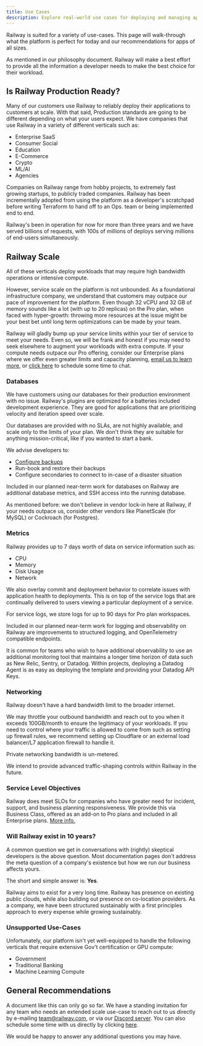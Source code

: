 ```yaml
---
title: Use Cases
description: Explore real-world use cases for deploying and managing applications on Railway.
---
```


Railway is suited for a variety of use-cases. This page will walk-through what the platform is perfect for today and our recommendations for apps of all sizes.

As mentioned in our philosophy document. Railway will make a best effort to provide all the information a developer needs to make the best choice for their workload.

## Is Railway Production Ready?

Many of our customers use Railway to reliably deploy their applications to customers at scale. With that said, Production standards are going to be different depending on what your users expect. We have companies that use Railway in a variety of different verticals such as:

- Enterprise SaaS
- Consumer Social
- Education
- E-Commerce
- Crypto
- ML/AI
- Agencies

Companies on Railway range from hobby projects, to extremely fast growing startups, to publicly traded companies. Railway has been incrementally adopted from using the platform as a developer's scratchpad before writing Terraform to hand off to an Ops. team or being implemented end to end.

Railway's been in operation for now for more than three years and we have served billions of requests, with 100s of millions of deploys serving millions of end-users simultaneously.

## Railway Scale

All of these verticals deploy workloads that may require high bandwidth operations or intensive compute.

However, service scale on the platform is not unbounded. As a foundational infrastructure company, we understand that customers may outpace our pace of improvement for the platform. Even though 32 vCPU and 32 GB of memory sounds like a lot (with up to 20 replicas) on the Pro plan, when faced with hyper-growth: throwing more resources at the issue might be your best bet until long term optimizations can be made by your team.

Railway will gladly bump up your service limits within your tier of service to meet your needs. Even so, we will be frank and honest if you may need to seek elsewhere to augment your workloads with extra compute. If your compute needs outpace our Pro offering, consider our Enterprise plans where we offer even greater limits and capacity planning, [email us to learn more](mailto:team@railway.com), or [click here](https://cal.com/team/railway/work-with-railway?duration=30) to schedule some time to chat.

### Databases

We have customers using our databases for their production environment with no issue. Railway's plugins are optimized for a batteries included development experience. They are good for applications that are prioritizing velocity and iteration speed over scale.

Our databases are provided with no SLAs, are not highly available, and scale only to the limits of your plan. We don't think they are suitable for anything mission-critical, like if you wanted to start a bank.

We advise developers to:

- [Configure backups](/reference/backups)
- Run-book and restore their backups
- Configure secondaries to connect to in-case of a disaster situation

Included in our planned near-term work for databases on Railway are additional database metrics, and SSH access into the running database.

As mentioned before: we don't believe in vendor lock-in here at Railway, if your needs outpace us, consider other vendors like PlanetScale (for MySQL) or Cockroach (for Postgres).

### Metrics

Railway provides up to 7 days worth of data on service information such as:

- CPU
- Memory
- Disk Usage
- Network

We also overlay commit and deployment behavior to correlate issues with application health to deployments. This is on top of the service logs that are continually delivered to users viewing a particular deployment of a service.

For service logs, we store logs for up to 90 days for Pro plan workspaces.

Included in our planned near-term work for logging and observability on Railway are improvements to structured logging, and OpenTelemetry compatible endpoints.

It is common for teams who wish to have additional observability to use an additional monitoring tool that maintains a longer time horizon of data such as New Relic, Sentry, or Datadog. Within projects, deploying a Datadog Agent is as easy as deploying the template and providing your Datadog API Keys.

### Networking

Railway doesn't have a hard bandwidth limit to the broader internet.

We may throttle your outbound bandwidth and reach out to you when it exceeds 100GB/month to ensure the legitimacy of your workloads. If you need to control where your traffic is allowed to come from such as setting up firewall rules, we recommend setting up Cloudflare or an external load balancer/L7 application firewall to handle it.

Private networking bandwidth is un-metered.

We intend to provide advanced traffic-shaping controls within Railway in the future.

### Service Level Objectives

Railway does meet SLOs for companies who have greater need for incident, support, and business planning responsiveness. We provide this via Business Class, offered as an add-on to Pro plans and included in all Enterprise plans. [More info.](/support/business-class)

### Will Railway exist in 10 years?

A common question we get in conversations with (rightly) skeptical developers is the above question. Most documentation pages don't address the meta question of a company's existence but how we run _our_ business affects yours.

The short and simple answer is: **Yes**.

Railway aims to exist for a very long time. Railway has presence on existing public clouds, while also building out presence on co-location providers. As a company, we have been structured sustainably with a first principles approach to every expense while growing sustainably.

### Unsupported Use-Cases

Unfortunately, our platform isn't yet well-equipped to handle the following verticals that require extensive Gov't certification or GPU compute:

- Government
- Traditional Banking
- Machine Learning Compute

## General Recommendations

A document like this can only go so far. We have a standing invitation for any team who needs an extended scale use-case to reach out to us directly by e-mailing [team@railway.com](mailto:team@railway.com), or via our [Discord server](https://discord.gg/railway). You can also schedule some time with us directly by clicking [here](https://cal.com/team/railway/work-with-railway?duration=30).

We would be happy to answer any additional questions you may have.
